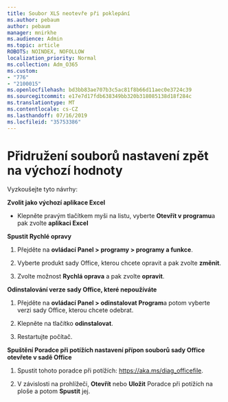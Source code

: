 ```yaml
---
title: Soubor XLS neotevře při poklepání
ms.author: pebaum
author: pebaum
manager: mnirkhe
ms.audience: Admin
ms.topic: article
ROBOTS: NOINDEX, NOFOLLOW
localization_priority: Normal
ms.collection: Adm_O365
ms.custom:
- "776"
- "2100015"
ms.openlocfilehash: bd3bb83ae707b3c5ac81f8b66d11aec0e3724c39
ms.sourcegitcommit: e17e7d17fdb638349bb320b318085138d18f284c
ms.translationtype: MT
ms.contentlocale: cs-CZ
ms.lasthandoff: 07/16/2019
ms.locfileid: "35753386"
---
```

# <a name="setting-file-associations-back-to-defaults"></a>Přidružení souborů nastavení zpět na výchozí hodnoty

Vyzkoušejte tyto návrhy:

**Zvolit jako výchozí aplikace Excel**

* Klepněte pravým tlačítkem myši na listu, vyberte **Otevřít v programu**a pak zvolte **aplikaci Excel**

**Spustit Rychlé opravy**

1. Přejděte na **ovládací Panel > programy > programy a funkce**.

2. Vyberte produkt sady Office, kterou chcete opravit a pak zvolte **změnit**.

3. Zvolte možnost **Rychlá oprava** a pak zvolte **opravit**.

**Odinstalování verze sady Office, které nepoužíváte**

1. Přejděte na **ovládací Panel > odinstalovat Program**a potom vyberte verzi sady Office, kterou chcete odebrat.

2. Klepněte na tlačítko **odinstalovat**.

3. Restartujte počítač.

**Spuštění Poradce při potížích nastavení přípon souborů sady Office otevřete v sadě Office**

1. Spustit tohoto poradce při potížích: https://aka.ms/diag_officefile.

2. V závislosti na prohlížeči, **Otevřít** nebo **Uložit** Poradce při potížích na ploše a potom **Spustit** jej.
